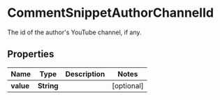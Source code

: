 

# CommentSnippetAuthorChannelId

The id of the author's YouTube channel, if any.

## Properties

Name | Type | Description | Notes
------------ | ------------- | ------------- | -------------
**value** | **String** |  |  [optional]



